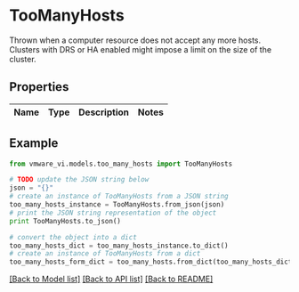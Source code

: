 # TooManyHosts

Thrown when a computer resource does not accept any more hosts.  Clusters with DRS or HA enabled might impose a limit on the size of the cluster. 

## Properties
Name | Type | Description | Notes
------------ | ------------- | ------------- | -------------

## Example

```python
from vmware_vi.models.too_many_hosts import TooManyHosts

# TODO update the JSON string below
json = "{}"
# create an instance of TooManyHosts from a JSON string
too_many_hosts_instance = TooManyHosts.from_json(json)
# print the JSON string representation of the object
print TooManyHosts.to_json()

# convert the object into a dict
too_many_hosts_dict = too_many_hosts_instance.to_dict()
# create an instance of TooManyHosts from a dict
too_many_hosts_form_dict = too_many_hosts.from_dict(too_many_hosts_dict)
```
[[Back to Model list]](../README.md#documentation-for-models) [[Back to API list]](../README.md#documentation-for-api-endpoints) [[Back to README]](../README.md)


